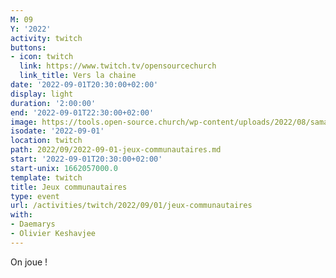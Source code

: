 ```yaml
---
M: 09
Y: '2022'
activity: twitch
buttons:
- icon: twitch
  link: https://www.twitch.tv/opensourcechurch
  link_title: Vers la chaine
date: '2022-09-01T20:30:00+02:00'
display: light
duration: '2:00:00'
end: '2022-09-01T22:30:00+02:00'
image: https://tools.open-source.church/wp-content/uploads/2022/08/samantha-gades-LA6XfeVI5_c-unsplash-scaled.jpg
isodate: '2022-09-01'
location: twitch
path: 2022/09/2022-09-01-jeux-communautaires.md
start: '2022-09-01T20:30:00+02:00'
start-unix: 1662057000.0
template: twitch
title: Jeux communautaires
type: event
url: /activities/twitch/2022/09/01/jeux-communautaires
with:
- Daemarys
- Olivier Keshavjee
---
```

On joue !